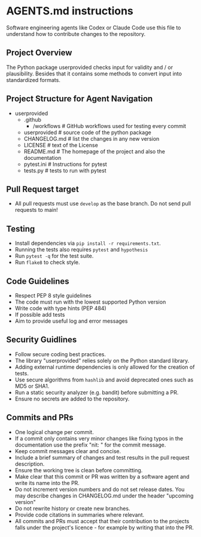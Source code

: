 # AGENTS.md instructions

Software engineering agents like Codex or Claude Code use this file to understand how to contribute changes to the repository.

## Project Overview

The Python package userprovided checks input for validity and / or plausibility. Besides that it contains some methods to convert input into standardized formats.

## Project Structure for Agent Navigation

* userprovided
  * .github
    * /workflows       # GitHub workflows used for testing every commit
  * userprovided        # source code of the python package
  * CHANGELOG.md        # list the changes in any new version
  * LICENSE             # text of the License
  * README.md           # The homepage of the project and also the documentation
  * pytest.ini          # Instructions for pytest
  * tests.py            # tests to run with pytest

## Pull Request target
- All pull requests must use `develop` as the base branch. Do not send pull requests to main!

## Testing
- Install dependencies via `pip install -r requirements.txt`.
- Running the tests also requires `pytest` and `hypothesis`
- Run `pytest -q` for the test suite.
- Run `flake8` to check style.

## Code Guidelines

- Respect PEP 8 style guidelines
- The code must run with the lowest supported Python version
- Write code with type hints (PEP 484)
- If possible add tests
- Aim to provide useful log and error messages

## Security Guidlines

- Follow secure coding best practices.
- The library "userprovided" relies solely on the Python standard library.
- Adding external runtime dependencies is only allowed for the creation of tests.
- Use secure algorithms from `hashlib` and avoid deprecated ones such as MD5 or SHA1.
- Run a static security analyzer (e.g. bandit) before submitting a PR.
- Ensure no secrets are added to the repository.


## Commits and PRs
- One logical change per commit.
- If a commit only contains very minor changes like fixing typos in the documentation use the prefix "nit: " for the commit message.
- Keep commit messages clear and concise.
- Include a brief summary of changes and test results in the pull request description.
- Ensure the working tree is clean before committing.
- Make clear that this commit or PR was written by a software agent and write its name into the PR.
- Do not increment version numbers and do not set release dates. You may describe changes in CHANGELOG.md under the header "upcoming version"
- Do not rewrite history or create new branches.
- Provide code citations in summaries where relevant.
- All commits and PRs must accept that their contribution to the projects falls under the project's licence - for example by writing that into the PR.
